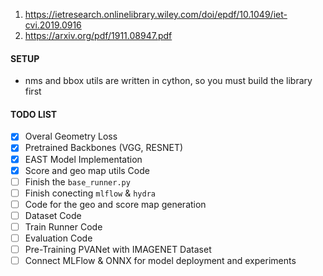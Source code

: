 1. https://ietresearch.onlinelibrary.wiley.com/doi/epdf/10.1049/iet-cvi.2019.0916
2. https://arxiv.org/pdf/1911.08947.pdf

#### SETUP
- nms and bbox utils are written in cython, so you must build the library first


#### TODO LIST
- [X] Overal Geometry Loss
- [X] Pretrained Backbones (VGG, RESNET)
- [X] EAST Model Implementation
- [X] Score and geo map utils Code
- [ ] Finish the `base_runner.py`
- [ ] Finish conecting `mlflow` & `hydra`
- [ ] Code for the geo and score map generation
- [ ] Dataset Code
- [ ] Train Runner Code
- [ ] Evaluation Code
- [ ] Pre-Training PVANet with IMAGENET Dataset 
- [ ] Connect MLFlow & ONNX for model deployment and experiments